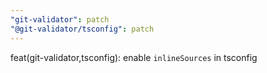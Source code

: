 ```yaml
---
"git-validator": patch
"@git-validator/tsconfig": patch
---
```


feat(git-validator,tsconfig): enable `inlineSources` in tsconfig
